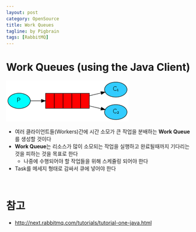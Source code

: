 ```yaml
---
layout: post
category: OpenSource
title: Work Queues
tagline: by Pigbrain
tags: [RabbitMQ]
---
```

  
<!--more-->  
  
# Work Queues (using the Java Client)  

<img src="/assets/themes/Snail/img/OpenSource/RabbitMQ/WorkQueues/python-two.png" alt="">  
  
* 여러 클라이언트들(Workers)간에 시간 소모가 큰 작업을 분배하는 **Work Queue**를 생성할 것이다  
* **Work Queue**는 리소스가 많이 소모되는 작업을 실행하고 완료될때까지 기다리는 것을 피하는 것을 목표로 한다  
	* 나중에 수행되어야 할 작업들을 위해 스케쥴링 되어야 한다  
* Task를 메세지 형태로 감싸서 큐에 넣어야 한다  

<br>  
  
# 참고  
* http://next.rabbitmq.com/tutorials/tutorial-one-java.html  
